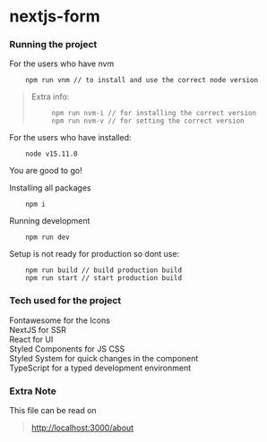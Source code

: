 # nextjs-form

### Running the project

For the users who have nvm

```
    npm run vnm // to install and use the correct node version
```

> Extra info:
>
> ```
>      npm run nvm-i // for installing the correct version
>      npm run nvm-v // for setting the correct version
> ```

For the users who have installed:

```
    node v15.11.0
```

You are good to go!

Installing all packages

```
    npm i
```

Running development

```
    npm run dev
```

Setup is not ready for production so dont use:

```
    npm run build // build production build
    npm run start // start production build
```

### Tech used for the project

Fontawesome for the Icons  
NextJS for SSR  
React for UI  
Styled Components for JS CSS  
Styled System for quick changes in the component  
TypeScript for a typed development environment

### Extra Note

This file can be read on  
> [http://localhost:3000/about](http://localhost:3000/about)
